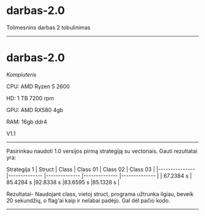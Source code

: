 # darbas-2.0
Tolimesnins darbas 2 tobulinimas

---

# darbas-2.0

*Kompiuteris*

CPU: AMD Ryzen 5 2600

HD: 1 TB 7200 rpm

GPU: AMD RX580 4gb

RAM: 16gb ddr4

V1.1

---

Pasirinkau naudoti 1.0 versijos pirmą strategiją su vectoriais. Gauti rezultatai yra:

Strategija 1 
| Struct        	| Class        	| Class 01     	| Class 02     	| Class 03     	|
|---------------	|--------------	|--------------	|--------------	|--------------	|
| 67.2384 s     	| 85.4284 s    	|92.8338 s    	|83.6595 s    	|85.1328 s    	|

Rezultatai- Naudojant class, vietoj struct, programa užtrunka ilgiau, beveik 20 sekundžių, o flag'ai kaip ir nelabai padėjo. Gal dėl pačio kodo.

---
